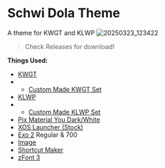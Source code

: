 # Schwi Dola Theme
A theme for KWGT and KLWP
![20250323_123422](https://github.com/user-attachments/assets/de0b9099-56ac-4838-bab6-0c20b1bcf761)


> Check Releases for download!

**Things Used:**
- [KWGT](https://play.google.com/store/apps/details?id=org.kustom.widget)
- - [Custom Made KWGT Set](https://github.com/YakkaSTDs/SchwiDolaTheme/)
- [KLWP](https://play.google.com/store/apps/details?id=org.kustom.wallpaper)
- - [Custom Made KLWP Set](https://github.com/YakkaSTDs/SchwiDolaTheme/)
- [Pix Material You Dark/White](https://play.google.com/store/apps/details?id=com.pashapuma.pix.material.you.dark)
- [XOS Launcher (Stock)](https://play.google.com/store/apps/details?id=com.transsion.XOSLauncher)
- [Exo 2](https://fonts.google.com/specimen/Exo%202) Regular & 700
- [Image](https://wallhaven.cc/w/395y3v)
- [Shortcut Maker](https://play.google.com/store/apps/details?id=rk.android.app.shortcutmaker)
- [zFont 3](https://play.google.com/store/apps/details?id=com.htetznaing.zfont2)
